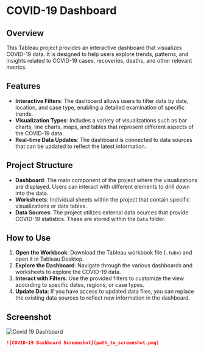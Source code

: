 # COVID-19 Dashboard

## Overview

This Tableau project provides an interactive dashboard that visualizes COVID-19 data. It is designed to help users explore trends, patterns, and insights related to COVID-19 cases, recoveries, deaths, and other relevant metrics.

## Features

- **Interactive Filters**: The dashboard allows users to filter data by date, location, and case type, enabling a detailed examination of specific trends.
- **Visualization Types**: Includes a variety of visualizations such as bar charts, line charts, maps, and tables that represent different aspects of the COVID-19 data.
- **Real-time Data Updates**: The dashboard is connected to data sources that can be updated to reflect the latest information.

## Project Structure

- **Dashboard**: The main component of the project where the visualizations are displayed. Users can interact with different elements to drill down into the data.
- **Worksheets**: Individual sheets within the project that contain specific visualizations or data tables.
- **Data Sources**: The project utilizes external data sources that provide COVID-19 statistics. These are stored within the `Data` folder.

## How to Use

1. **Open the Workbook**: Download the Tableau workbook file (`.twbx`) and open it in Tableau Desktop.
2. **Explore the Dashboard**: Navigate through the various dashboards and worksheets to explore the COVID-19 data.
3. **Interact with Filters**: Use the provided filters to customize the view according to specific dates, regions, or case types.
4. **Update Data**: If you have access to updated data files, you can replace the existing data sources to reflect new information in the dashboard.

## Screenshot

![Covid 19 Dashboard](https://github.com/user-attachments/assets/2a5f54f4-fee4-47ea-a995-784f944d821b)

```markdown
![COVID-19 Dashboard Screenshot](path_to_screenshot.png)
